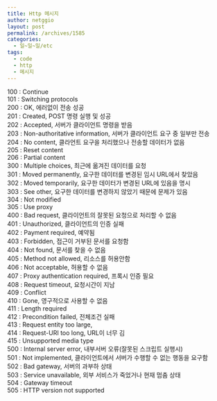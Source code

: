 ```yaml
---
title: Http 메시지
author: netggio
layout: post
permalink: /archives/1585
categories:
  - 일~일~일/etc
tags:
  - code
  - http
  - 메시지
---
```

100 : Continue   
101 : Switching protocols   
200 : OK, 에러없이 전송 성공   
201 : Created, POST 명령 실행 및 성공   
202 : Accepted, 서버가 클라이언트 명령을 받음   
203 : Non-authoritative information, 서버가 클라이언트 요구 중 일부만 전송   
204 : No content, 클라언트 요구을 처리했으나 전송할 데이터가 없음   
205 : Reset content   
206 : Partial content   
300 : Multiple choices, 최근에 옮겨진 데이터를 요청   
301 : Moved permanently, 요구한 데이터를 변경된 임시 URL에서 찾았음   
302 : Moved temporarily, 요구한 데이터가 변경된 URL에 있음을 명시   
303 : See other, 요구한 데이터를 변경하지 않았기 때문에 문제가 있음   
304 : Not modified   
305 : Use proxy   
400 : Bad request, 클라이언트의 잘못된 요청으로 처리할 수 없음   
401 : Unauthorized, 클라이언트의 인증 실패   
402 : Payment required, 예약됨   
403 : Forbidden, 접근이 거부된 문서를 요청함   
404 : Not found, 문서를 찾을 수 없음   
405 : Method not allowed, 리소스를 허용안함   
406 : Not acceptable, 허용할 수 없음   
407 : Proxy authentication required, 프록시 인증 필요   
408 : Request timeout, 요청시간이 지남   
409 : Conflict   
410 : Gone, 영구적으로 사용할 수 없음   
411 : Length required   
412 : Precondition failed, 전체조건 실패   
413 : Request entity too large,   
414 : Request-URI too long, URL이 너무 김   
415 : Unsupported media type   
500 : Internal server error, 내부서버 오류(잘못된 스크립트 실행시)   
501 : Not implemented, 클라이언트에서 서버가 수행할 수 없는 행동을 요구함   
502 : Bad gateway, 서버의 과부하 상태   
503 : Service unavailable, 외부 서비스가 죽었거나 현재 멈춤 상태   
504 : Gateway timeout   
505 : HTTP version not supported